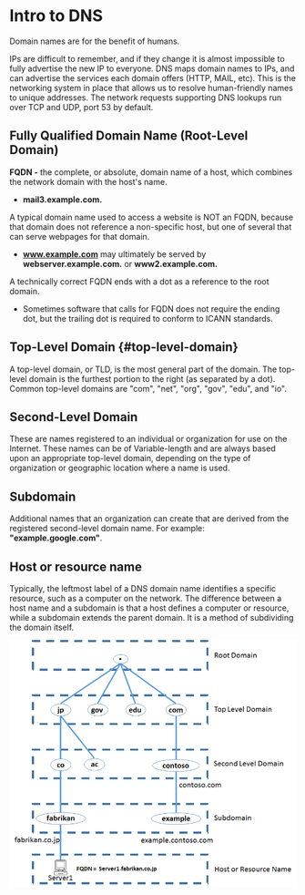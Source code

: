 # Intro to DNS

Domain names are for the benefit of humans.

IPs are difficult to remember, and if they change it is almost impossible to fully advertise the new IP to everyone. DNS maps domain names to IPs, and can advertise the services each domain offers \(HTTP, MAIL, etc\). This is the networking system in place that allows us to resolve human-friendly names to unique addresses.  The network requests supporting DNS lookups run over TCP and UDP, port 53 by default.

## Fully Qualified Domain Name \(Root-Level Domain\)

**FQDN -** the complete, or absolute, domain name of a host, which combines the network domain with the host's name.

* **mail3.example.com.**

A typical domain name used to access a website is NOT an FQDN, because that domain does not reference a non-specific host, but one of several that can serve webpages for that domain.

* **www.example.com** may ultimately be served by **webserver.example.com.** or **www2.example.com.**

A technically correct FQDN ends with a dot as a reference to the root domain.

* Sometimes software that calls for FQDN does not require the ending dot, but the trailing dot is required to conform to ICANN standards.

## Top-Level Domain {#top-level-domain}

A top-level domain, or TLD, is the most general part of the domain. The top-level domain is the furthest portion to the right \(as separated by a dot\). Common top-level domains are "com", "net", "org", "gov", "edu", and "io".

## Second-Level Domain

These are names registered to an individual or organization for use on the Internet. These names can be of Variable-length and are always based upon an appropriate top-level domain, depending on the type of organization or geographic location where a name is used.

## **Subdomain**

Additional names that an organization can create that are derived from the registered second-level domain name. For example: **"example.google.com"**.

## **Host or resource name**

Typically, the leftmost label of a DNS domain name identifies a specific resource, such as a computer on the network. The difference between a host name and a subdomain is that a host defines a computer or resource, while a subdomain extends the parent domain. It is a method of subdividing the domain itself.

![](../.gitbook/assets/dns_1.png)

